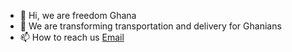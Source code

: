 - 👋 Hi, we are freedom Ghana
- 👀 We are transforming transportation and delivery for Ghanians
- 📫 How to reach us [Email](Freedomghana87@gmail.com)

<!---
freedomghana/freedomghana is a ✨ special ✨ repository because its `README.md` (this file) appears on your GitHub profile.
You can click the Preview link to take a look at your changes.
--->
